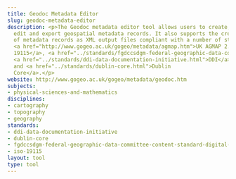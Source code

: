 ```yaml
---
title: Geodoc Metadata Editor
slug: geodoc-metadata-editor
description: <p>The Geodoc metadata editor tool allows users to create, validate,
  edit and export geospatial metadata records. It also supports the creation and export
  of metadata records as XML output files compliant with a number of standards, including
  <a href="http://www.gogeo.ac.uk/gogeo/metadata/agmap.htm">UK AGMAP 2.1</a>, <a href="../standards/iso-19115.html">ISO
  19115</a>, <a href="../standards/fgdccsdgm-federal-geographic-data-committee-content-standard-digital-ge.html">FGDC</a>,
  <a href="../standards/ddi-data-documentation-initiative.html">DDI</a>,
  and <a href="../standards/dublin-core.html">Dublin
  Core</a>.</p>
website: http://www.gogeo.ac.uk/gogeo/metadata/geodoc.htm
subjects:
- physical-sciences-and-mathematics
disciplines:
- cartography
- topography
- geography
standards:
- ddi-data-documentation-initiative
- dublin-core
- fgdccsdgm-federal-geographic-data-committee-content-standard-digital-ge
- iso-19115
layout: tool
type: tool
---
```


